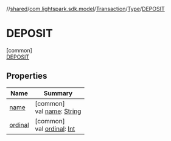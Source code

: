 //[shared](../../../../../index.md)/[com.lightspark.sdk.model](../../../index.md)/[Transaction](../../index.md)/[Type](../index.md)/[DEPOSIT](index.md)

# DEPOSIT

[common]\
[DEPOSIT](index.md)

## Properties

| Name | Summary |
|---|---|
| [name](../-u-n-k-n-o-w-n/index.md#-372974862%2FProperties%2F-132266010) | [common]<br>val [name](../-u-n-k-n-o-w-n/index.md#-372974862%2FProperties%2F-132266010): [String](https://kotlinlang.org/api/latest/jvm/stdlib/kotlin/-string/index.html) |
| [ordinal](../-u-n-k-n-o-w-n/index.md#-739389684%2FProperties%2F-132266010) | [common]<br>val [ordinal](../-u-n-k-n-o-w-n/index.md#-739389684%2FProperties%2F-132266010): [Int](https://kotlinlang.org/api/latest/jvm/stdlib/kotlin/-int/index.html) |
